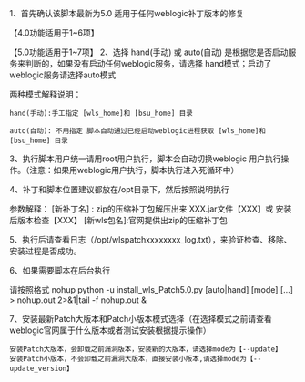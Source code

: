 1、首先确认该脚本最新为5.0 适用于任何weblogic补丁版本的修复

   【4.0功能适用于1~6项】
   
   【5.0功能适用于1~7项】
2、选择 hand(手动) 或 auto(自动) 是根据您是否启动服务来判断的，如果没有启动任何weblogic服务，请选择 hand模式；启动了weblogic服务请选择auto模式

   两种模式解释说明：
   
    hand(手动):手工指定 [wls_home]和 [bsu_home] 目录
    
    auto(自动): 不用指定 脚本自动通过已经启动weblogic进程获取 [wls_home]和 [bsu_home] 目录
    
3、执行脚本用户统一请用root用户执行，脚本会自动切换weblogic 用户执行操作。（注意：如果用weblogic用户执行，脚本执行进入死循环中）

4、补丁和脚本位置建议都放在/opt目录下，然后按照说明执行

   参数解释：
   [新补丁名] : zip的压缩补丁包解压出来 XXX.jar文件【XXX】或 安装后版本检查【XXX】
   [新wls包名]:官网提供出zip的压缩补丁包
   
5、执行后请查看日志（/opt/wlspatchxxxxxxxx_log.txt），来验证检查、移除、安装过程是否成功。

6、如果需要脚本在后台执行

   请按照格式 nohup python -u install_wls_Patch5.0.py [auto|hand] [mode] [...] > nohup.out 2>&1|tail -f nohup.out &
   
7、安装最新Patch大版本和Patch小版本模式选择（在选择模式之前请查看weblogic官网属于什么版本或者测试安装根据提示操作）

    安装Patch大版本，会卸载之前漏洞版本，安装新的大版本，请选择mode为【--update】
    安装Patch小版本，不会卸载之前漏洞大版本，直接安装小版本,请选择mode为【--update_version】
